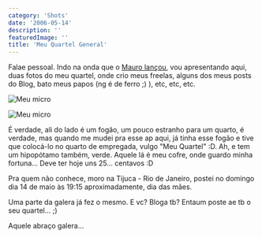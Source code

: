 ```yaml
---
category: 'Shots'
date: '2006-05-14'
description: ''
featuredImage: ''
title: 'Meu Quartel General'
---
```


Falae pessoal. Indo na onda que o [Mauro lançou](http://www.carreirasolo.org/archives/com_voces.html), vou apresentando aqui, duas fotos do meu quartel, onde crio meus freelas, alguns dos meus posts do Blog, bato meus papos (ng é de ferro ;) ), etc, etc, etc.

![Meu micro](/uploads/micro.jpg)

![Meu micro](/uploads/micro02.jpg)

É verdade, ali do lado é um fogão, um pouco estranho para um quarto, é verdade, mas quando me mudei pra esse ap aqui, já tinha esse fogão e tive que colocá-lo no quarto de empregada, vulgo "Meu Quartel" :D. Ah, e tem um hipopótamo também, verde. Aquele lá é meu cofre, onde guardo minha fortuna... Deve ter hoje uns 25... centavos :D

Pra quem não conhece, moro na Tijuca - Rio de Janeiro, postei no domingo dia 14 de maio às 19:15 aproximadamente, dia das mães.

Uma parte da galera já fez o mesmo. E vc? Bloga tb? Entaum poste ae tb o seu quartel... ;)

Aquele abraço galera...
